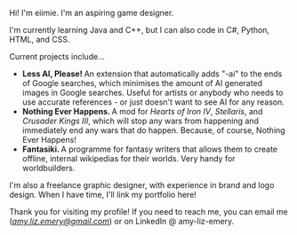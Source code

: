 Hi! I'm eiimie. I'm an aspiring game designer. 

I'm currently learning Java and C++, but I can also code in C#, Python, HTML, and CSS.

Current projects include... 
- <b> Less AI, Please! </b> An extension that automatically adds "-ai" to the ends of Google searches, which minimises the amount of AI generated images in Google searches. Useful for artists or anybody who needs to use accurate references - or just doesn't want to see AI for any reason. 
- <b> Nothing Ever Happens. </b> A mod for <i>Hearts of Iron IV</i>, <i>Stellaris</i>, and <i>Crusader Kings III</i>, which will stop any wars from happening and immediately end any wars that do happen. Because, of course, Nothing Ever Happens!
- <b> Fantasiki. </b> A programme for fantasy writers that allows them to create offline, internal wikipedias for their worlds. Very handy for worldbuilders.

I'm also a freelance graphic designer, with experience in brand and logo design. When I have time, I'll link my portfolio here!

Thank you for visiting my profile! 
If you need to reach me, you can email me (<i>amy.liz.emery@gmail.com</i>) or on LinkedIn @ amy-liz-emery.
